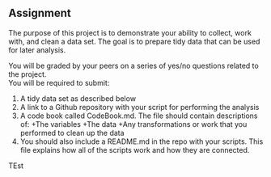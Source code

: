 ## Assignment

The purpose of this project is to demonstrate your ability to collect, work with, and clean a data set. The goal is to prepare tidy data that can be used for later analysis. 

You will be graded by your peers on a series of yes/no questions related to the project.   
You will be required to submit:   
1. A tidy data set as described below 
2. A link to a Github repository with your script for performing the analysis 
3. A code book called CodeBook.md. The file should contain descriptions of: 
  +The variables
  +The data
  +Any transformations or work that you performed to clean up the data 
4. You should also include a README.md in the repo with your scripts. This file explains how all of the scripts work and how they are connected.

TEst